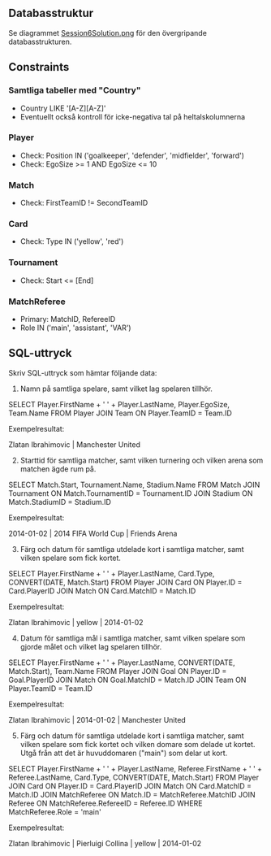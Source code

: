 ## Databasstruktur

Se diagrammet [Session6Solution.png](Session6Solution.png) för den övergripande databasstrukturen.

## Constraints

### Samtliga tabeller med "Country"
- Country LIKE '[A-Z][A-Z]'
- Eventuellt också kontroll för icke-negativa tal på heltalskolumnerna

### Player
- Check: Position IN ('goalkeeper', 'defender', 'midfielder', 'forward')
- Check: EgoSize >= 1 AND EgoSize <= 10

### Match
- Check: FirstTeamID != SecondTeamID

### Card
- Check: Type IN ('yellow', 'red')

### Tournament
- Check: Start <= [End]

### MatchReferee
- Primary: MatchID, RefereeID
- Role IN ('main', 'assistant', 'VAR')

## SQL-uttryck

Skriv SQL-uttryck som hämtar följande data:

1. Namn på samtliga spelare, samt vilket lag spelaren tillhör.

SELECT
	Player.FirstName + ' ' + Player.LastName,
	Player.EgoSize,
	Team.Name
FROM Player
JOIN Team ON Player.TeamID = Team.ID

Exempelresultat:

Zlatan Ibrahimovic | Manchester United

2. Starttid för samtliga matcher, samt vilken turnering och vilken arena som
   matchen ägde rum på.

SELECT
	Match.Start,
	Tournament.Name,
	Stadium.Name
FROM Match
JOIN Tournament ON Match.TournamentID = Tournament.ID
JOIN Stadium ON Match.StadiumID = Stadium.ID

Exempelresultat:

2014-01-02 | 2014 FIFA World Cup | Friends Arena

3. Färg och datum för samtliga utdelade kort i samtliga matcher, samt vilken
   spelare som fick kortet.

SELECT
    Player.FirstName + ' ' + Player.LastName,
    Card.Type,
    CONVERT(DATE, Match.Start)
FROM Player
JOIN Card ON Player.ID = Card.PlayerID
JOIN Match ON Card.MatchID = Match.ID

Exempelresultat:

Zlatan Ibrahimovic | yellow | 2014-01-02

4. Datum för samtliga mål i samtliga matcher, samt vilken spelare som gjorde
   målet och vilket lag spelaren tillhör.

SELECT
	Player.FirstName + ' ' + Player.LastName,
    CONVERT(DATE, Match.Start),
	Team.Name
FROM Player
JOIN Goal ON Player.ID = Goal.PlayerID
JOIN Match ON Goal.MatchID = Match.ID
JOIN Team ON Player.TeamID = Team.ID

Exempelresultat:

Zlatan Ibrahimovic | 2014-01-02 | Manchester United

5. Färg och datum för samtliga utdelade kort i samtliga matcher, samt vilken
   spelare som fick kortet och vilken domare som delade ut kortet. Utgå från att
   det är huvuddomaren ("main") som delar ut kort.

SELECT
	Player.FirstName + ' ' + Player.LastName,
	Referee.FirstName + ' ' + Referee.LastName,
	Card.Type,
    CONVERT(DATE, Match.Start)
FROM Player
JOIN Card ON Player.ID = Card.PlayerID
JOIN Match ON Card.MatchID = Match.ID
JOIN MatchReferee ON Match.ID = MatchReferee.MatchID
JOIN Referee ON MatchReferee.RefereeID = Referee.ID
WHERE MatchReferee.Role = 'main'

Exempelresultat:

Zlatan Ibrahimovic | Pierluigi Collina | yellow | 2014-01-02